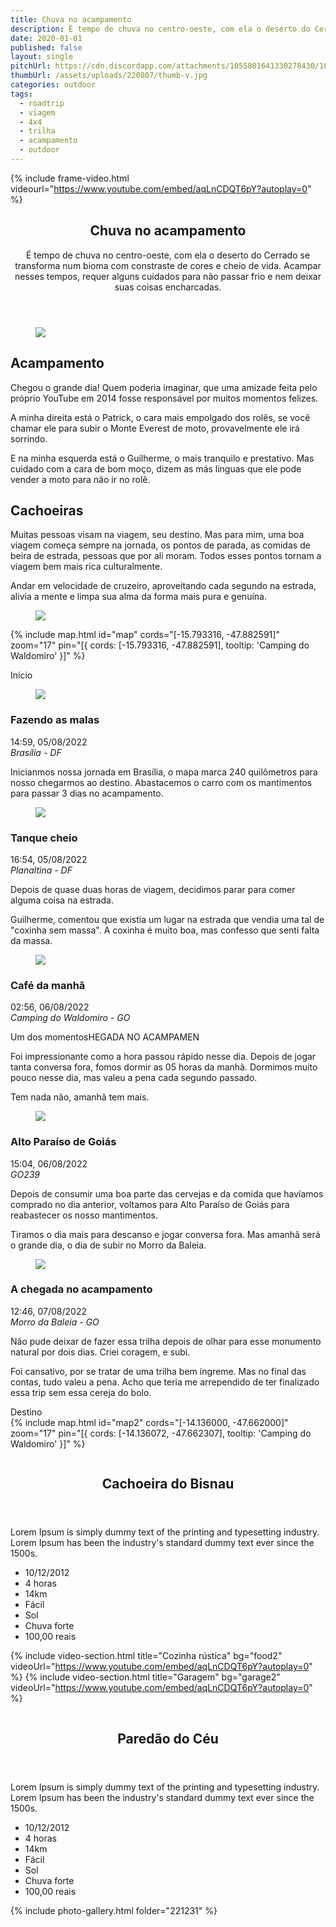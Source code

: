 ```yaml
---
title: Chuva no acampamento
description: É tempo de chuva no centro-oeste, com ela o deserto do Cerrado se transforma num bioma com constraste de cores e cheio de vida. Acampar nesses tempos, requer alguns cuidados para não passar frio e nem deixar suas coisas encharcadas.
date: 2020-01-01
published: false
layout: single
pitchUrl: https://cdn.discordapp.com/attachments/1055801641330278430/1055819568980959262/ThalesCaricati_camping_seen_from_above_in_Chapada_dos_Veadeiros_c383b478-8de5-430f-930a-793a9b3ca706.png
thumbUrl: /assets/uploads/220807/thumb-v.jpg
categories: outdoor
tags: 
  - roadtrip
  - viagem
  - 4x4
  - trilha
  - acampamento
  - outdoor
---
```


{% include frame-video.html videourl="https://www.youtube.com/embed/aqLnCDQT6pY?autoplay=0"  %}

<div>
  <section>
    <header class="heading max-width">
      <h1 class="margin-bottom-16">Chuva no acampamento</h1>
      <p>
        É tempo de chuva no centro-oeste, com ela o deserto do Cerrado se transforma num bioma com constraste de cores e cheio de vida. Acampar nesses tempos, requer alguns cuidados para não passar frio e nem deixar suas coisas encharcadas.
      </p>
    </header>
    <article class="photo-topics max-width margin-bottom-32">
      <figure class="photo">
        <img src="{{ '/assets/uploads/220807/20220808_145120.jpg' | absolute_url}}" loading="lazy" />
      </figure>
      <div class="photo-legend">
        <h2 class="margin-bottom-16">Acampamento</h2>
        <p>
          Chegou o grande dia! Quem poderia imaginar, que uma amizade feita
          pelo próprio YouTube em 2014 fosse responsável por muitos momentos
          felizes.
        </p>
        <p>
          A minha direita está o Patrick, o cara mais empolgado dos rolês,
          se você chamar ele para subir o Monte Everest de moto,
          provavelmente ele irá sorrindo.
        </p>
        <p>
          E na minha esquerda está o Guilherme, o mais tranquilo e
          prestativo. Mas cuidado com a cara de bom moço, dizem as más
          línguas que ele pode vender a moto para não ir no rolê.
        </p>
      </div>
    </article>
    <article class="photo-topics max-width margin-bottom-120">
      <div class="photo-legend">
        <h2 class="margin-bottom-16">Cachoeiras</h2>
        <p>
          Muitas pessoas visam na viagem, seu destino. Mas para mim, uma boa
          viagem começa sempre na jornada, os pontos de parada, as comidas
          de beira de estrada, pessoas que por ali moram. Todos esses pontos
          tornam a viagem bem mais rica culturalmente.
        </p>
        <p>
          Andar em velocidade de cruzeiro, aproveitando cada segundo na
          estrada, alivia a mente e limpa sua alma da forma mais pura e
          genuína.
        </p>
      </div>
      <figure class="photo">
        <img src="{{ '/assets/uploads/220807/20220808_175120.png' | absolute_url}}" loading="lazy" />
      </figure>
    </article>
  </section>

{% include map.html id="map" cords="[-15.793316, -47.882591]" zoom="17" pin="[{ cords: [-15.793316, -47.882591], tooltip: 'Camping do Waldomiro' }]"  %}

  <section class="road-timeline max-width mb-120 mt-120">
    <div class="street">
      <div class="pickup vehicle"></div>
    </div>
    <div class="stories">
      <div class="transit-board begin"><span>Início</span></div>
      <article>
        <figure class="photo">
          <img src="https://macamp.com.br/guia/wp-content/uploads/2020/05/Apoio-RV-Posto-BR-S%C3%A3o-Roque-Planaltina-4.jpg" loading="lazy" />
        </figure>
        <div class="text">
          <h3>Fazendo as malas</h3>
          <div class="infos">
            <time>14:59, 05/08/2022</time>
            <address>Brasília - DF</address>
          </div>
          <p>
            Inicianmos nossa jornada em Brasília, o mapa marca 240 quilômetros para nosso chegarmos ao destino. Abastacemos o carro com os mantimentos para passar 3 dias no acampamento.
          </p>
        </div>
      </article>
      <article>
        <figure class="photo">
          <img src="{{ '/assets/uploads/220807/photo2.png' | absolute_url}}" loading="lazy" />
        </figure>
        <div class="text">
          <h3>Tanque cheio</h3>
          <div class="infos">
            <time>16:54, 05/08/2022</time>
            <address>Planaltina - DF</address>
          </div>
          <p>
            Depois de quase duas horas de viagem, decidimos parar para comer
            alguma coisa na estrada.
          </p>
          <p>
            Guilherme, comentou que existia um lugar na estrada que vendia
            uma tal de "coxinha sem massa". A coxinha é muito boa, mas
            confesso que senti falta da massa.
          </p>
        </div>
      </article>
      <article>
        <figure class="photo">
          <img src="{{ '/assets/uploads/220807/photo3.jpg' | absolute_url}}" loading="lazy" />
        </figure>
        <div class="text">
          <h3>Café da manhã</h3>
          <div class="infos">
            <time>02:56, 06/08/2022</time>
            <address>Camping do Waldomiro - GO</address>
          </div>
          <p>
            Um dos momentosHEGADA NO ACAMPAMEN
          </p>
          <p>
            Foi impressionante como a hora passou rápido nesse dia. Depois
            de jogar tanta conversa fora, fomos dormir as 05 horas da manhã.
            Dormimos muito pouco nesse dia, mas valeu a pena cada segundo
            passado.
          </p>
          <p>Tem nada não, amanhã tem mais.</p>
        </div>
      </article>
      <article>
        <figure class="photo">
          <img src="{{ '/assets/uploads/220807/photo4.jpg' | absolute_url}}" loading="lazy" />
        </figure>
        <div class="text">
          <h3>Alto Paraíso de Goiás</h3>
          <div class="infos">
            <time>15:04, 06/08/2022</time>
            <address>GO239</address>
          </div>
          <p>
            Depois de consumir uma boa parte das cervejas e da comida que
            havíamos comprado no dia anterior, voltamos para Alto Paraíso de
            Goiás para reabastecer os nosso mantimentos.
          </p>
          <p>
            Tiramos o dia mais para descanso e jogar conversa fora. Mas
            amanhã será o grande dia, o dia de subir no Morro da Baleia.
          </p>
        </div>
      </article>
      <article>
        <figure class="photo">
          <img src="{{ '/assets/uploads/220807/photo5.jpg' | absolute_url}}" loading="lazy" />
        </figure>
        <div class="text">
          <h3>A chegada no acampamento</h3>
          <div class="infos">
            <time>12:46, 07/08/2022</time>
            <address>Morro da Baleia - GO</address>
          </div>
          <p>
            Não pude deixar de fazer essa trilha depois de olhar para esse
            monumento natural por dois dias. Criei coragem, e subi.
          </p>
          <p>
            Foi cansativo, por se tratar de uma trilha bem íngreme. Mas no
            final das contas, tudo valeu a pena. Acho que teria me
            arrependido de ter finalizado essa trip sem essa cereja do bolo.
          </p>
        </div>
      </article>
      <div class="transit-board end"><span>Destino</span></div>
    </div>
  </section>
  {% include map.html id="map2" cords="[-14.136000, -47.662000]" zoom="17" pin="[{ cords: [-14.136072, -47.662307], tooltip: 'Camping do Waldomiro' }]"  %}

  <div class="max-width mt-120">
    <article class="hiking-details mb-72">
      <figure>
        <img src="https://cdn.pixabay.com/photo/2020/07/16/16/16/nature-5411408_960_720.jpg" alt="" />
      </figure>
      <div class="details">
        <header>
          <h2>Cachoeira do Bisnau</h2>
        </header>
        <p>Lorem Ipsum is simply dummy text of the printing and typesetting industry. Lorem Ipsum has been the industry's standard dummy text ever since the 1500s.</p>
        <ul>
          <li class="date">10/12/2012</li>
          <li class="time">4 horas</li>
          <li class="distance">14km</li>
          <li class="difficulty">Fácil</li>
          <li class="brightness">Sol</li>
          <li class="rain">Chuva forte</li>
          <li class="money">100,00 reais</li>
        </ul>
      </div>
    </article>
  </div>
  
{% include video-section.html title="Cozinha rústica" bg="food2" videoUrl="https://www.youtube.com/embed/aqLnCDQT6pY?autoplay=0" %}
{% include video-section.html title="Garagem" bg="garage2" videoUrl="https://www.youtube.com/embed/aqLnCDQT6pY?autoplay=0" %}


  <div class="max-width mt-120">
    <article class="hiking-details mb-72">
      <figure>
        <img src="https://cdn.pixabay.com/photo/2014/11/21/03/25/cliff-540117_960_720.jpg" alt="" />
      </figure>
      <div class="details">
        <header>
          <h2>Paredão do Céu</h2>
        </header>
        <p>Lorem Ipsum is simply dummy text of the printing and typesetting industry. Lorem Ipsum has been the industry's standard dummy text ever since the 1500s.</p>
        <ul>
          <li class="date">10/12/2012</li>
          <li class="time">4 horas</li>
          <li class="distance">14km</li>
          <li class="difficulty">Fácil</li>
          <li class="brightness">Sol</li>
          <li class="rain">Chuva forte</li>
          <li class="money">100,00 reais</li>
        </ul>
      </div>
    </article>
  </div>

  <div class="mt-120">
    {% include photo-gallery.html folder="221231" %}
  </div>
</div>
